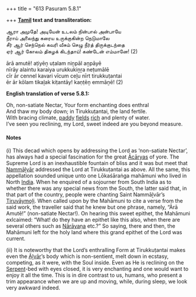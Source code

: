 +++
title = "613 Pasuram 5.8.1"

+++
**[Tamil](/definition/tamil#history "show Tamil definitions") text and transliteration:**

ஆரா அமுதே! அடியேன் உடலம் நின்பால் அன்பாயே  
நீராய் அலைந்து கரைய உருக்குகின்ற நெடுமாலே  
சீர் ஆர் செந்நெல் கவரி வீசும் செழு நீர்த் திருக்குடந்தை  
ஏர் ஆர் கோலம் திகழக் கிடந்தாய்! கண்டேன் எம்மானே! (2)

ārā amutē! aṭiyēṉ uṭalam niṉpāl aṉpāyē  
nīrāy alaintu karaiya urukkukiṉṟa neṭumālē  
cīr ār cennel kavari vīcum ceḻu nīrt tirukkuṭantai  
ēr ār kōlam tikaḻak kiṭantāy! kaṇṭēṉ emmāṉē! (2)

**English translation of verse 5.8.1:**

Oh, non-satiate Nectar, Your form enchanting does enthral  
And thaw my body down; in Tirukkuṭantai, the land fertile.  
With bracing climate, [paddy](/definition/paddy#history "show paddy definitions") [fields](/definition/field#history "show fields definitions") [rich](/definition/rich#history "show rich definitions") and plenty of water.  
I’ve seen you reclining, my Lord, sweet indeed are you beyond measure.

#### Notes

\(i\) This decad which opens by addressing the Lord as ‘non-satiate Nectar’, has always had a special fascination for the great [Ācāryas](/definition/acarya#vaishnavism "show Ācāryas definitions") of yore. The Supreme Lord is an inexhaustible fountain of bliss and it was but meet that [Nammāḻvār](/definition/nammalvar#vaishnavism "show Nammāḻvār definitions") addressed the Lord at Tirukkuṭantai as above. All the same, this appellation sounded unique unto one Lōkaśāraṅga mahāmuni who lived in North [India](/definition/india#history "show India definitions"). When he enquired of a sojourner from South India as to whether there was any special news from the South, the latter said that, in that part of the country, people were chanting Saint Nammāḻvār’s [Tiruvāymoḻi](/definition/tiruvaymoli#vaishnavism "show Tiruvāymoḻi definitions"). When called upon by the Mahāmuni to cite a verse from the said work, the traveller said that he knew but one phrase, namely, “Ārā Amutē!” (non-satiate Nectar!). On hearing this sweet epithet, the Mahāmuni exlcaimed: “What! do they have an epithet like this also, when there are several others such as [Nārāyaṇa](/definition/narayana#vaishnavism "show Nārāyaṇa definitions") etc.?” So saying, there and then, the Mahāmuni left for the holy land where this grand epithet of the Lord was current.

\(ii\) It is noteworthy that the Lord’s enthralling Form at Tirukkuṭantai makes even the [Āḻvār](/definition/aḻvar#vaishnavism "show Āḻvār definitions")’s body which is non-sentient, melt down in ecstasy, competing, as it were, with the Soul inside. Even as He is reclining on the [Serpent](/definition/serpent#history "show Serpent definitions")-bed with eyes closed, it is very enchanting and one would want to enjoy it all the time. This is in dire contrast to us, humans, who present a trim appearance when we are up and moving, while, during sleep, we look very awkward indeed.


